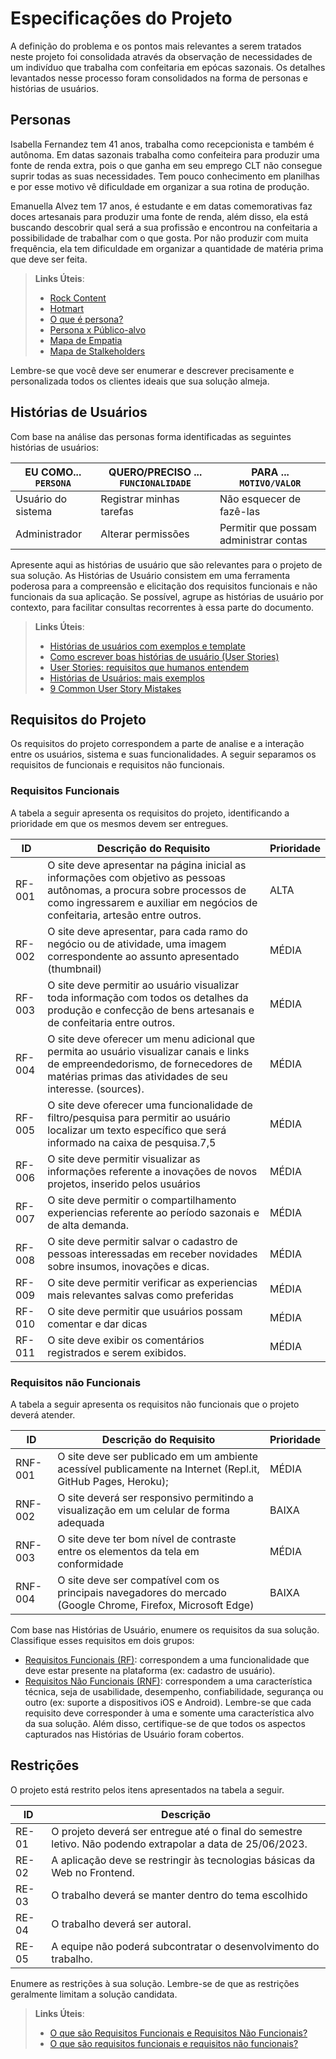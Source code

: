 # Especificações do Projeto

A definição do problema e os pontos mais relevantes a serem tratados neste projeto
foi consolidada através da observação de necessidades de um indivíduo que trabalha com confeitaria em epócas sazonais. Os detalhes levantados nesse processo foram consolidados na forma de
personas e histórias de usuários.


## Personas

Isabella Fernandez tem 41 anos, trabalha como recepcionista e também é autônoma. Em datas sazonais trabalha como confeiteira para produzir uma fonte de renda extra, pois o que ganha em seu emprego CLT não consegue suprir todas as suas necessidades.
Tem pouco conhecimento em planilhas e por esse motivo vê dificuldade em organizar a sua rotina de produção.

Emanuella Alvez tem 17 anos, é estudante e em datas comemorativas faz doces artesanais para produzir uma fonte de renda, além disso, ela está buscando descobrir qual será a sua profissão e encontrou na confeitaria a possibilidade de trabalhar com o que gosta. Por não produzir com muita frequência, ela tem dificuldade em organizar a quantidade de matéria prima que deve ser feita.

> **Links Úteis**:
> - [Rock Content](https://rockcontent.com/blog/personas/)
> - [Hotmart](https://blog.hotmart.com/pt-br/como-criar-persona-negocio/)
> - [O que é persona?](https://resultadosdigitais.com.br/blog/persona-o-que-e/)
> - [Persona x Público-alvo](https://flammo.com.br/blog/persona-e-publico-alvo-qual-a-diferenca/)
> - [Mapa de Empatia](https://resultadosdigitais.com.br/blog/mapa-da-empatia/)
> - [Mapa de Stalkeholders](https://www.racecomunicacao.com.br/blog/como-fazer-o-mapeamento-de-stakeholders/)
>
Lembre-se que você deve ser enumerar e descrever precisamente e personalizada todos os clientes ideais que sua solução almeja.

## Histórias de Usuários

Com base na análise das personas forma identificadas as seguintes histórias de usuários:

|EU COMO... `PERSONA`| QUERO/PRECISO ... `FUNCIONALIDADE` |PARA ... `MOTIVO/VALOR`                 |
|--------------------|------------------------------------|----------------------------------------|
|Usuário do sistema  | Registrar minhas tarefas           | Não esquecer de fazê-las               |
|Administrador       | Alterar permissões                 | Permitir que possam administrar contas |

Apresente aqui as histórias de usuário que são relevantes para o projeto de sua solução. As Histórias de Usuário consistem em uma ferramenta poderosa para a compreensão e elicitação dos requisitos funcionais e não funcionais da sua aplicação. Se possível, agrupe as histórias de usuário por contexto, para facilitar consultas recorrentes à essa parte do documento.

> **Links Úteis**:
> - [Histórias de usuários com exemplos e template](https://www.atlassian.com/br/agile/project-management/user-stories)
> - [Como escrever boas histórias de usuário (User Stories)](https://medium.com/vertice/como-escrever-boas-users-stories-hist%C3%B3rias-de-usu%C3%A1rios-b29c75043fac)
> - [User Stories: requisitos que humanos entendem](https://www.luiztools.com.br/post/user-stories-descricao-de-requisitos-que-humanos-entendem/)
> - [Histórias de Usuários: mais exemplos](https://www.reqview.com/doc/user-stories-example.html)
> - [9 Common User Story Mistakes](https://airfocus.com/blog/user-story-mistakes/)

## Requisitos do Projeto

Os requisitos do projeto correspondem a parte de analise e a interação entre os usuários, sistema e suas funcionalidades. A seguir separamos os requisitos de funcionais e requisitos não funcionais. 

### Requisitos Funcionais

A tabela a seguir apresenta os requisitos do projeto, identificando a prioridade em que os mesmos devem ser entregues.

|ID    | Descrição do Requisito  | Prioridade |
|------|-----------------------------------------|----|
|RF-001| O site deve apresentar na página inicial as informações com objetivo as pessoas autônomas, a procura sobre processos de como ingressarem e auxiliar em negócios de confeitaria, artesão entre outros. | ALTA | 
|RF-002| O site deve apresentar, para cada ramo do negócio ou de atividade, uma imagem correspondente ao assunto apresentado (thumbnail)  | MÉDIA |
|RF-003| O site deve permitir ao usuário visualizar toda informação com todos os detalhes da produção e confecção de bens artesanais e de confeitaria entre outros.  | MÉDIA |
|RF-004| O site deve oferecer um menu adicional que permita ao usuário visualizar canais e links de empreendedorismo, de fornecedores de matérias primas das atividades de seu interesse. (sources).  | MÉDIA |
|RF-005| O site deve oferecer uma funcionalidade de filtro/pesquisa para permitir ao usuário localizar um texto específico que será informado na caixa de pesquisa.7,5  | MÉDIA |
|RF-006| O site deve permitir visualizar as informações referente a inovações de novos projetos, inserido pelos usuários | MÉDIA |
|RF-007| O site deve permitir o compartilhamento experiencias referente ao período sazonais e de alta demanda.  | MÉDIA |
|RF-008| O site deve permitir salvar o cadastro de pessoas interessadas em receber novidades sobre insumos, inovações e dicas.  | MÉDIA |
|RF-009| O site deve permitir verificar as experiencias mais relevantes salvas como preferidas  | MÉDIA |
|RF-010| O site deve permitir que usuários possam comentar e dar dicas  | MÉDIA |
|RF-011| O site deve exibir os comentários registrados e serem exibidos.  | MÉDIA |

### Requisitos não Funcionais

A tabela a seguir apresenta os requisitos não funcionais que o projeto deverá atender.

|ID     | Descrição do Requisito  |Prioridade |
|-------|-------------------------|----|
|RNF-001| O site deve ser publicado em um ambiente acessível publicamente na Internet (Repl.it, GitHub Pages, Heroku);  | MÉDIA | 
|RNF-002| O site deverá ser responsivo permitindo a visualização em um celular de forma adequada |  BAIXA | 
|RNF-003| O site deve ter bom nível de contraste entre os elementos da tela em conformidade  | MÉDIA | 
|RNF-004| O site deve ser compatível com os principais navegadores do mercado (Google Chrome, Firefox, Microsoft Edge) |  BAIXA | 

Com base nas Histórias de Usuário, enumere os requisitos da sua solução. Classifique esses requisitos em dois grupos:

- [Requisitos Funcionais
 (RF)](https://pt.wikipedia.org/wiki/Requisito_funcional):
 correspondem a uma funcionalidade que deve estar presente na
  plataforma (ex: cadastro de usuário).
- [Requisitos Não Funcionais
  (RNF)](https://pt.wikipedia.org/wiki/Requisito_n%C3%A3o_funcional):
  correspondem a uma característica técnica, seja de usabilidade,
  desempenho, confiabilidade, segurança ou outro (ex: suporte a
  dispositivos iOS e Android).
Lembre-se que cada requisito deve corresponder à uma e somente uma
característica alvo da sua solução. Além disso, certifique-se de que
todos os aspectos capturados nas Histórias de Usuário foram cobertos.

## Restrições

O projeto está restrito pelos itens apresentados na tabela a seguir.

|ID|Descrição                                             |
|--|-------------------------------------------------------|
|RE- 01| O projeto deverá ser entregue até o final do semestre letivo. Não podendo extrapolar a data de 25/06/2023. |
|RE- 02| A aplicação deve se restringir às tecnologias básicas da Web no Frontend.                                  |
|RE- 03| O trabalho deverá se manter dentro do tema escolhido                                                       |
|RE- 04| O trabalho deverá ser autoral.                                                                             |
|RE- 05| A equipe não poderá subcontratar o desenvolvimento do trabalho.                                            |

Enumere as restrições à sua solução. Lembre-se de que as restrições geralmente limitam a solução candidata.

> **Links Úteis**:
> - [O que são Requisitos Funcionais e Requisitos Não Funcionais?](https://codificar.com.br/requisitos-funcionais-nao-funcionais/)
> - [O que são requisitos funcionais e requisitos não funcionais?](https://analisederequisitos.com.br/requisitos-funcionais-e-requisitos-nao-funcionais-o-que-sao/)

